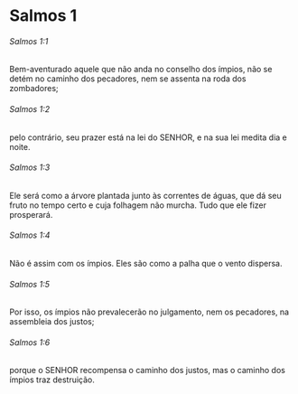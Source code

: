 # Salmos 1

###### Salmos 1:1

Bem-aventurado aquele que não anda no conselho dos ímpios, não se detém no caminho dos pecadores, nem se assenta na roda dos zombadores;

###### Salmos 1:2

pelo contrário, seu prazer está na lei do SENHOR, e na sua lei medita dia e noite.

###### Salmos 1:3

Ele será como a árvore plantada junto às correntes de águas, que dá seu fruto no tempo certo e cuja folhagem não murcha. Tudo que ele fizer prosperará.

###### Salmos 1:4

Não é assim com os ímpios. Eles são como a palha que o vento dispersa.

###### Salmos 1:5

Por isso, os ímpios não prevalecerão no julgamento, nem os pecadores, na assembleia dos justos;

###### Salmos 1:6

porque o SENHOR recompensa o caminho dos justos, mas o caminho dos ímpios traz destruição.

